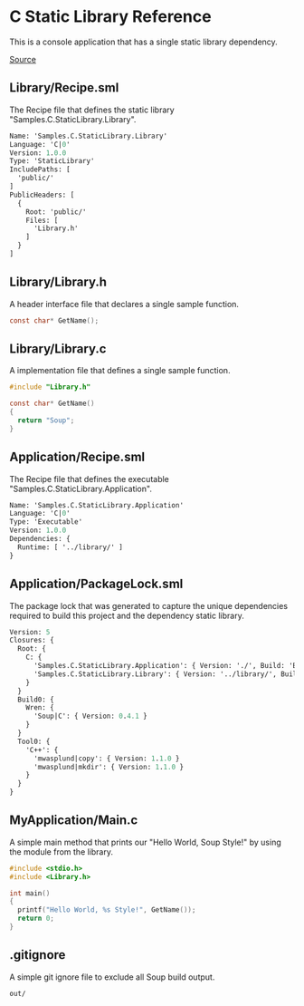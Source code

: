 # C Static Library Reference
This is a console application that has a single static library dependency.

[Source](https://github.com/soup-build/soup/tree/main/samples/c/static-library)

## Library/Recipe.sml
The Recipe file that defines the static library "Samples.C.StaticLibrary.Library".
```sml
Name: 'Samples.C.StaticLibrary.Library'
Language: 'C|0'
Version: 1.0.0
Type: 'StaticLibrary'
IncludePaths: [
  'public/'
]
PublicHeaders: [
  {
    Root: 'public/'
    Files: [
      'Library.h'
    ]
  }
]
```

## Library/Library.h
A header interface file that declares a single sample function.
```c
const char* GetName();
```

## Library/Library.c
A implementation file that defines a single sample function.
```c
#include "Library.h"

const char* GetName()
{
  return "Soup";
}
```

## Application/Recipe.sml
The Recipe file that defines the executable "Samples.C.StaticLibrary.Application".
```sml
Name: 'Samples.C.StaticLibrary.Application'
Language: 'C|0'
Type: 'Executable'
Version: 1.0.0
Dependencies: {
  Runtime: [ '../library/' ]
}
```

## Application/PackageLock.sml
The package lock that was generated to capture the unique dependencies required to build this project and the dependency static library.
```sml
Version: 5
Closures: {
  Root: {
    C: {
      'Samples.C.StaticLibrary.Application': { Version: './', Build: 'Build0', Tool: 'Tool0' }
      'Samples.C.StaticLibrary.Library': { Version: '../library/', Build: 'Build0', Tool: 'Tool0' }
    }
  }
  Build0: {
    Wren: {
      'Soup|C': { Version: 0.4.1 }
    }
  }
  Tool0: {
    'C++': {
      'mwasplund|copy': { Version: 1.1.0 }
      'mwasplund|mkdir': { Version: 1.1.0 }
    }
  }
}
```

## MyApplication/Main.c
A simple main method that prints our "Hello World, Soup Style!" by using the module from the library.
```c
#include <stdio.h>
#include <Library.h>

int main()
{
  printf("Hello World, %s Style!", GetName());
  return 0;
}
```

## .gitignore
A simple git ignore file to exclude all Soup build output.
```
out/
```